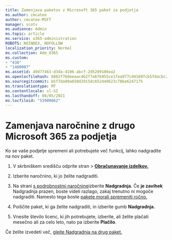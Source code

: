 ```yaml
---
title: Zamenjava paketov z Microsoft 365 paket za podjetja
ms.author: cmcatee
author: cmcatee-MSFT
manager: scotv
ms.audience: Admin
ms.topic: article
ms.service: o365-administration
ROBOTS: NOINDEX, NOFOLLOW
localization_priority: Normal
ms.collection: Adm_O365
ms.custom:
- "438"
- "1400007"
ms.assetid: 49d77463-d3da-4106-abcf-2d5209106ea2
ms.openlocfilehash: 6882f76deeaac4b2f7a67b955ce1fea977cd41697cb5fdacbc2d866b3933ef8a
ms.sourcegitcommit: b5f7da89a650d2915dc652449623c78be6247175
ms.translationtype: MT
ms.contentlocale: sl-SI
ms.lasthandoff: 08/05/2021
ms.locfileid: "53909662"
---
```

# <a name="switch-to-a-different-microsoft-365-for-business-subscription"></a>Zamenjava naročnine z drugo Microsoft 365 za podjetja

Ko se vaše podjetje spremeni ali potrebujete več funkcij, lahko nadgradite na nov paket.
  
1. V skrbniškem središču  odprite stran \> **[Obračunavanje izdelkov.](https://go.microsoft.com/fwlink/p/?linkid=842054)**

2. Izberite naročnino, ki jo želite nadgraditi.

3. Na strani [s podrobnostmi naročnine](https://admin.microsoft.com/AdminPortal/Home#/subscriptions/webdirect%252F0dbaa202-d590-4529-98c2-a5e2ebaac702)izberite **Nadgradnja**.  Če **je zavihek** Nadgradnja prazen, boste videli razlago, zakaj trenutno ni mogoče nadgraditi. Namesto tega boste [pakete morali spremeniti ročno.](https://docs.microsoft.com/microsoft-365/commerce/subscriptions/change-plans-manually?view=o365-worldwide)

4. Poiščite paket, ki ga želite nadgraditi, in izberite gumb **Nadgradnja.**

5. Vnesite število licenc, ki jih potrebujete, izberite, ali želite plačati mesečno ali za celo leto, nato pa izberite **Plačilo**.

Če želite izvedeti več, [glejte Nadgradnja na drug paket.](https://docs.microsoft.com/microsoft-365/commerce/subscriptions/upgrade-to-different-plan)
